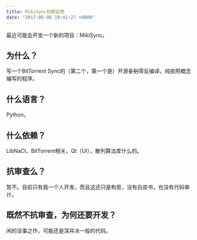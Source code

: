 ```yaml
---
title: MikiSync初期设想
date: "2017-05-06 19:41:27 +0800"
---
```


最近可能会开发一个新的项目：MikiSync。
## 为什么？
写一个BitTorrent Sync的（第二个，第一个是）开源~~复刻~~零反编译，纯依照概念编写的程序。
## 什么语言？
Python。
## 什么依赖？
LibNaCI，BitTorrent相关，Qt（UI），散列算法库什么的。
## 抗审查么？
暂不。目前只有我一个人开发，而且这还只是构思，没有白皮书，也没有代码审计。
## 既然不抗审查，为何还要开发？
闲的没事之作，可能还是深井冰一般的代码。
